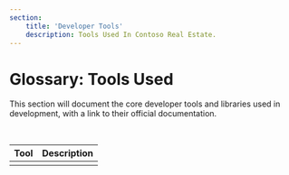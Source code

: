 ```yaml
---
section:
    title: 'Developer Tools'
    description: Tools Used In Contoso Real Estate.
---
```


# Glossary: Tools Used

This section will document the core developer tools and libraries used in development, with a link to their official documentation.

<br/>

| Tool | Description |
| --- | --- |
| | |

